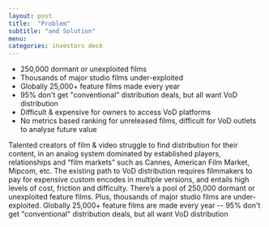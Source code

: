 ```yaml
---
layout: post
title:  "Problem"
subtitle: "and Solution"
menu: 
categories: investors deck
---
```

* 250,000 dormant or unexploited films
* Thousands of major studio films under-exploited
* Globally 25,000+ feature films made every year
* 95% don't get "conventional" distribution deals, but all want VoD distribution
* Difficult & expensive for owners to access VoD platforms
* No metrics based ranking for unreleased films, difficult for VoD outlets to analyse future value

<!--more-->

Talented creators of film & video struggle to find distribution for their content, in an analog system dominated by established players, relationships and “film markets” such as Cannes, American Film Market, Mipcom, etc.  The existing path to VoD distribution requires filmmakers to pay for expensive custom encodes in multiple versions, and entails high levels of cost, friction and difficulty. There’s a pool of 250,000 dormant or unexploited feature films. Plus, thousands of major studio films are under-exploited. Globally 25,000+ feature films are made every year -- 95% don't get "conventional" distribution deals, but all want VoD distribution

